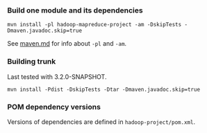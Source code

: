 ### Build one module and its dependencies

```
mvn install -pl hadoop-mapreduce-project -am -DskipTests -Dmaven.javadoc.skip=true
```

See [maven.md](../maven.md) for info about `-pl` and `-am`.


### Building trunk

Last tested with 3.2.0-SNAPSHOT.

```
mvn install -Pdist -DskipTests -Dtar -Dmaven.javadoc.skip=true
```


### POM dependency versions

Versions of dependencies are defined in `hadoop-project/pom.xml`.